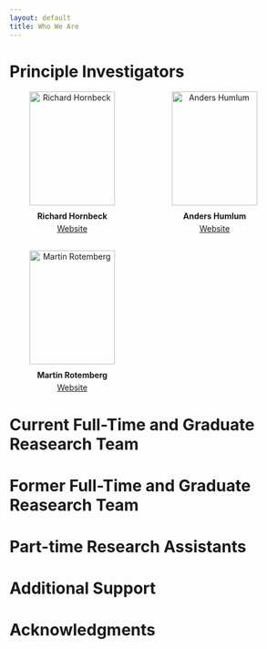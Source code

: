 ```yaml
---
layout: default
title: Who We Are
---
```


# Principle Investigators

<div style="display: flex; flex-wrap: wrap; gap: 30px;">

  <div style="flex: 1 1 200px; max-width: 220px; text-align: center;">
    <img src="/CMF_data/assets/images/richard_hornbeck_portrait.jpg" alt="Richard Hornbeck" 
         style="width: 150px; height: 200px; object-fit: cover;">
    <p style="margin: 10px 0 5px 0; font-weight: bold; text-align: center;">Richard Hornbeck</p>
    <a href="https://voices.uchicago.edu/richardhornbeck/" target="_blank" style="display: block; text-align: center;">Website</a>
  </div>

  <div style="flex: 1 1 200px; max-width: 220px; text-align: center;">
    <img src="/CMF_data/assets/images/anders_humlum_portrait.webp" alt="Anders Humlum" 
         style="width: 150px; height: 200px; object-fit: cover;">
    <p style="margin: 10px 0 5px 0; font-weight: bold; text-align: center;">Anders Humlum</p>
    <a href="https://www.andershumlum.com/" target="_blank" style="display: block; text-align: center;">Website</a>
  </div>

  <div style="flex: 1 1 200px; max-width: 220px; text-align: center;">
    <img src="/CMF_data/assets/images/martin_rotemberg_portrait.jpeg" alt="Martin Rotemberg" 
         style="width: 150px; height: 200px; object-fit: cover;">
    <p style="margin: 10px 0 5px 0; font-weight: bold; text-align: center;">Martin Rotemberg</p>
    <a href="https://sites.google.com/view/mrotemberg/" target="_blank" style="display: block; text-align: center;">Website</a>
  </div>

</div>

# Current Full-Time and Graduate Reasearch Team
# Former Full-Time and Graduate Reasearch Team
# Part-time Research Assistants
# Additional Support
# Acknowledgments
